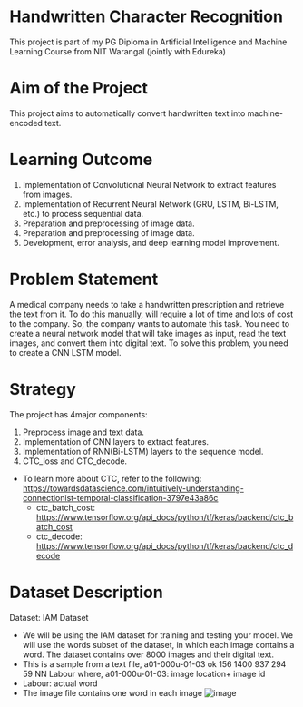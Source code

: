 # Handwritten Character Recognition
This project is part of my PG Diploma in Artificial Intelligence and Machine Learning Course from NIT Warangal (jointly with Edureka)

# Aim of the Project

This project aims to automatically convert handwritten text into machine-encoded text.

# Learning Outcome

1. Implementation of Convolutional Neural Network to extract features from images.
2. Implementation  of  Recurrent  Neural  Network  (GRU,  LSTM,  Bi-LSTM,  etc.) to process sequential data.
3. Preparation and preprocessing of image data.
4. Preparation and preprocessing of image data.
5. Development, error analysis, and deep learning model improvement.

# Problem Statement

A medical company needs to take a handwritten prescription and retrieve the text from it. To do this manually, will require a lot of time and lots of cost to the company. So, the company wants to automate this task. You need to create a neural network model that will take images as input, read the text images, and convert them into digital text. To solve this problem, you need to create a CNN LSTM model.

# Strategy

The project has 4major components:
1. Preprocess image and text data.
2. Implementation of CNN layers to extract features.
3. Implementation of RNN(Bi-LSTM) layers to the sequence model.
4. CTC_loss and CTC_decode.
- To learn more about CTC, refer to the following: https://towardsdatascience.com/intuitively-understanding-connectionist-temporal-classification-3797e43a86c
  - ctc_batch_cost: https://www.tensorflow.org/api_docs/python/tf/keras/backend/ctc_batch_cost
  - ctc_decode: https://www.tensorflow.org/api_docs/python/tf/keras/backend/ctc_decode

# Dataset Description

Dataset: IAM Dataset
- We will  be  using the IAM  dataset  for  training  and  testing  your  model. We  will  use  the  words subset of the dataset, in  which each image contains a word. The dataset contains over 8000 images and their digital text.
- This is a sample from a text file,
a01-000u-01-03 ok 156 1400 937 294 59 NN Labour
where, a01-000u-01-03: image location+ image id
- Labour: actual word
- The image file contains one word in each image
![image](https://github.com/shatabdi0412/Handwritten_Character_Recognition/assets/134500115/4038633c-aa5a-47fb-b91f-f8877be05bb4)


